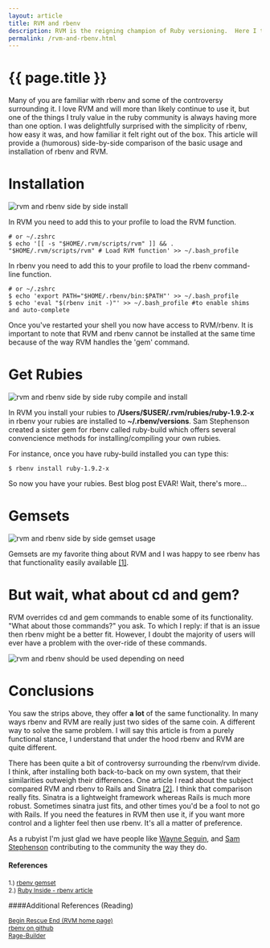 ```yaml
---
layout: article
title: RVM and rbenv
description: RVM is the reigning champion of Ruby versioning.  Here I take a look at rbenv and how it pairs with RVM.
permalink: /rvm-and-rbenv.html
---
```


# {{ page.title }}

Many of you are familiar with rbenv and some of the controversy surrounding it. I love RVM and will more than likely continue to use it, but one of the things I truly value in the ruby community is always having more than one option.  I was delightfully surprised with the simplicity of rbenv, how easy it was, and how familiar it felt right out of the box. This article will provide a (humorous) side-by-side comparison of the basic usage and installation of rbenv and RVM.

# Installation
<img src="http://www.jonathan-jackson.net/assets/rvm-rbenv-install.png" alt="rvm and rbenv side by side install"/>

In RVM you need to add this to your profile to load the RVM function.

    # or ~/.zshrc
    $ echo '[[ -s "$HOME/.rvm/scripts/rvm" ]] && . "$HOME/.rvm/scripts/rvm" # Load RVM function' >> ~/.bash_profile


In rbenv you need to add this to your profile to load the rbenv command-line function.

    # or ~/.zshrc
    $ echo 'export PATH="$HOME/.rbenv/bin:$PATH"' >> ~/.bash_profile
    $ echo 'eval "$(rbenv init -)"' >> ~/.bash_profile #to enable shims and auto-complete


Once you've restarted your shell you now have access to RVM/rbenv.  It is important to note that RVM and rbenv cannot be installed at the same time because of the way RVM handles the 'gem' command.

# Get Rubies
<img src="http://www.jonathan-jackson.net/assets/rvm-rbenv-rubies.png" alt="rvm and rbenv side by side ruby compile and install"/>

In RVM you install your rubies to **/Users/$USER/.rvm/rubies/ruby-1.9.2-x** in rbenv your rubies are installed to **~/.rbenv/versions**.  Sam Stephenson created a sister gem for rbenv called ruby-build which offers several convencience methods for installing/compiling your own rubies.

For instance, once you have ruby-build installed you can type this:

    $ rbenv install ruby-1.9.2-x


So now you have your rubies.  Best blog post EVAR! Wait, there's more...

# Gemsets
<img src="http://www.jonathan-jackson.net/assets/rvm-rbenv-gemsets.png" alt="rvm and rbenv side by side gemset usage"/>

Gemsets are my favorite thing about RVM and I was happy to see rbenv has that functionality easily available <a href="https://github.com/jamis/rbenv-gemset">[1]</a>.

# But wait, what about cd and gem?

RVM overrides cd and gem commands to enable some of its functionality.  "What about those commands?" you ask. To which I reply: if that is an issue then rbenv might be a better fit.  However, I doubt the majority of users will ever have a problem with the over-ride of these commands.

<img src="http://www.jonathan-jackson.net/assets/move-along-trollface.png" alt="rvm and rbenv should be used depending on need"/>


# Conclusions
You saw the strips above, they offer **a lot** of the same functionality.  In many ways rbenv and RVM are really just two sides of the same coin.  A different way to solve the same problem. I will say this article  is from a purely functional stance, I understand that under the hood rbenv and RVM are quite different.

There has been quite a bit of controversy surrounding the rbenv/rvm divide.  I think, after installing both back-to-back on my own system, that their similarities outweigh their differences.  One article I read about the subject compared RVM and rbenv to Rails and Sinatra <a href="http://www.rubyinside.com/rbenv-a-simple-new-ruby-version-management-tool-5302.html" alt="rbenv a simple ruby version management tool">[2]</a>.  I think that comparison really fits. Sinatra is a lightweight framework whereas Rails is much more robust. Sometimes sinatra just fits, and other times you'd be a fool to not go with Rails.  If you need the features in RVM then use it, if you want more control and a lighter feel then use rbenv.  It's all a matter of preference.

As a rubyist I'm just glad we have people like <a href="https://github.com/wayneeseguin" alt="wayne seguin's github">Wayne Seguin</a>, and <a href="https://github.com/sstephenson" alt="sam stephenson's github'">Sam Stephenson</a> contributing to the community the way they do.

#### References
<span  style="font-size:12px;">1.) <a id="footnote_1" href="https://github.com/jamis/rbenv-gemset">rbenv gemset</a></span><br/>
<span  style="font-size:12px;">2.) <a id="footnote_2" href="http://www.rubyinside.com/rbenv-a-simple-new-ruby-version-management-tool-5302.html">Ruby Inside - rbenv article</a></span><br/>

####Additional References (Reading)

<span style="font-size:12px;">[Begin Rescue End (RVM home page)](http://beginrescueend.com/)</span><br/>
<span style="font-size:12px;">[rbenv on github](https://github.com/sstephenson/rbenv)</span><br/>
<span style="font-size:12px;">[Rage-Builder](http://ragecomics.memebase.com/rage-builder/)</span><br/>